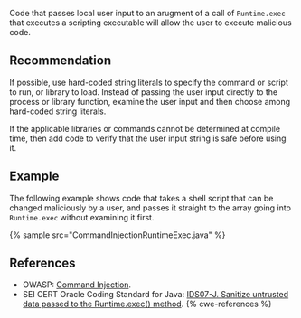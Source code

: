 Code that passes local user input to an arugment of a call of `Runtime.exec` that executes a scripting executable will allow the user to execute malicious code.


## Recommendation
If possible, use hard-coded string literals to specify the command or script to run, or library to load. Instead of passing the user input directly to the process or library function, examine the user input and then choose among hard-coded string literals.

If the applicable libraries or commands cannot be determined at compile time, then add code to verify that the user input string is safe before using it.


## Example
The following example shows code that takes a shell script that can be changed maliciously by a user, and passes it straight to the array going into `Runtime.exec` without examining it first.

{% sample src="CommandInjectionRuntimeExec.java" %}

## References
* OWASP: [Command Injection](https://www.owasp.org/index.php/Command_Injection).
* SEI CERT Oracle Coding Standard for Java: [IDS07-J. Sanitize untrusted data passed to the Runtime.exec() method](https://wiki.sei.cmu.edu/confluence/display/java/IDS07-J.+Sanitize+untrusted+data+passed+to+the+Runtime.exec()+method).
{% cwe-references %}
